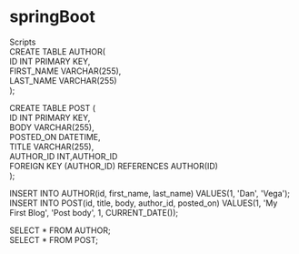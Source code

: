 # springBoot
Scripts  
CREATE TABLE AUTHOR(  
    ID INT PRIMARY KEY,  
    FIRST_NAME VARCHAR(255),  
    LAST_NAME VARCHAR(255)  
);  

CREATE TABLE POST (  
    ID INT PRIMARY KEY,  
    BODY VARCHAR(255),  
    POSTED_ON DATETIME,  
    TITLE VARCHAR(255),  
    AUTHOR_ID INT,AUTHOR_ID  
    FOREIGN KEY (AUTHOR_ID) REFERENCES AUTHOR(ID)  
);  

INSERT INTO AUTHOR(id, first_name, last_name) VALUES(1, 'Dan', 'Vega');  
INSERT INTO POST(id, title, body, author_id, posted_on) VALUES(1, 'My First Blog', 'Post body', 1, CURRENT_DATE());  

SELECT * FROM AUTHOR;  
SELECT * FROM POST;  
  
